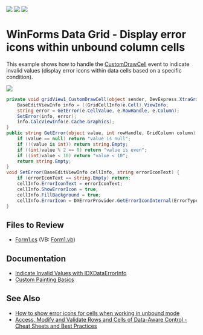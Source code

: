 <!-- default badges list -->
![](https://img.shields.io/endpoint?url=https://codecentral.devexpress.com/api/v1/VersionRange/128631713/11.1.4%2B)
[![](https://img.shields.io/badge/Open_in_DevExpress_Support_Center-FF7200?style=flat-square&logo=DevExpress&logoColor=white)](https://supportcenter.devexpress.com/ticket/details/E1933)
[![](https://img.shields.io/badge/📖_How_to_use_DevExpress_Examples-e9f6fc?style=flat-square)](https://docs.devexpress.com/GeneralInformation/403183)
<!-- default badges end -->

# WinForms Data Grid - Display error icons within unbound column cells

This example shows how to handle the [CustomDrawCell](https://docs.devexpress.com/WindowsForms/DevExpress.XtraGrid.Views.Grid.GridView.CustomDrawCell) event to indicate invalid values (display error icons within data cells based on a specific condition).

![](https://raw.githubusercontent.com/DevExpress-Examples/how-to-show-error-icons-for-cells-which-belong-to-an-unbound-column-gridcontrol-e1933/11.1.4%2B/media/winforms-grid-show-error-icons-in-unbound-column.png)

```csharp
private void gridView1_CustomDrawCell(object sender, DevExpress.XtraGrid.Views.Base.RowCellCustomDrawEventArgs e) {
    BaseEditViewInfo info = ((GridCellInfo)e.Cell).ViewInfo;
    string error = GetError(e.CellValue, e.RowHandle, e.Column);
    SetError(info, error);
    info.CalcViewInfo(e.Cache.Graphics);
}
public string GetError(object value, int rowHandle, GridColumn column) {
    if (value == null) return "value is null";
    if (!(value is int)) return string.Empty;
    if ((int)value % 2 == 0) return "value is even";
    if ((int)value < 10) return "value < 10";
    return string.Empty;
}
void SetError(BaseEditViewInfo cellInfo, string errorIconText) {
    if (errorIconText == string.Empty) return;
    cellInfo.ErrorIconText = errorIconText;
    cellInfo.ShowErrorIcon = true;
    cellInfo.FillBackground = true;
    cellInfo.ErrorIcon = DXErrorProvider.GetErrorIconInternal(ErrorType.Critical);
}
```


## Files to Review

* [Form1.cs](./CS/Form1.cs) (VB: [Form1.vb](./VB/Form1.vb))


## Documentation

* [Indicate Invalid Values with IDXDataErrorInfo](https://docs.devexpress.com/WindowsForms/753/controls-and-libraries/data-grid/data-editing-and-validation/modify-and-validate-cell-values#indicate-invalid-values-with-idxdataerrorinfo)
* [Custom Painting Basics](https://docs.devexpress.com/WindowsForms/762/controls-and-libraries/data-grid/appearance-and-conditional-formatting/custom-painting/custom-painting-basics)


## See Also

* [How to show error icons for cells when working in unbound mode](https://supportcenter.devexpress.com/ticket/details/k18308/how-to-show-error-icons-for-cells-when-working-in-unbound-mode)
* [Access, Modify and Validate Rows and Cells of Data-Aware Control - Cheat Sheets and Best Practices](https://supportcenter.devexpress.com/ticket/details/t904183/access-modify-and-validate-rows-and-cells-of-a-data-aware-control-winforms-cheat-sheet)
